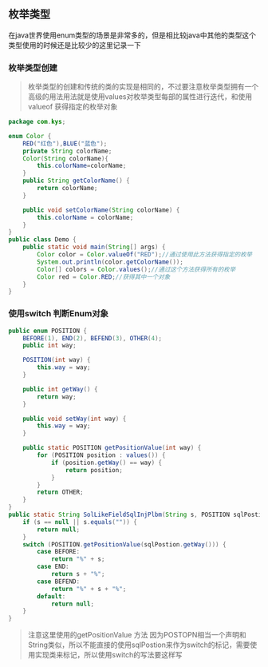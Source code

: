 ## 枚举类型

在java世界使用enum类型的场景是非常多的，但是相比较java中其他的类型这个类型使用的时候还是比较少的这里记录一下

### 枚举类型创建

> 枚举类型的创建和传统的类的实现是相同的，不过要注意枚举类型拥有一个高级的用法用法就是使用values对枚举类型每部的属性进行迭代，和使用valueof 获得指定的枚举对象

```java
package com.kys;

enum Color {
    RED("红色"),BLUE("蓝色");
    private String colorName;
    Color(String colorName){
        this.colorName=colorName;
    }
    public String getColorName() {
        return colorName;
    }

    public void setColorName(String colorName) {
        this.colorName = colorName;
    }
}
public class Demo {
    public static void main(String[] args) {
        Color color = Color.valueOf("RED");//通过使用此方法获得指定的枚举
        System.out.println(color.getColorName());
        Color[] colors = Color.values();//通过这个方法获得所有的枚举
        Color red = Color.RED;//获得其中一个对象
    }
}

```

### 使用switch 判断Enum对象



```java
public enum POSITION {
    BEFORE(1), END(2), BEFEND(3), OTHER(4);
    public int way;

    POSITION(int way) {
        this.way = way;
    }

    public int getWay() {
        return way;
    }

    public void setWay(int way) {
        this.way = way;
    }

    public static POSITION getPositionValue(int way) {
        for (POSITION position : values()) {
            if (position.getWay() == way) {
                return position;
            }
        }
        return OTHER;
    }
}
public static String SolLikeFieldSqlInjPlbm(String s, POSITION sqlPostion) {
    if (s == null || s.equals("")) {
        return null;
    }
    switch (POSITION.getPositionValue(sqlPostion.getWay())) {
        case BEFORE:
            return "%" + s;
        case END:
            return s + "%";
        case BEFEND:
            return "%" + s + "%";
        default:
            return null;
    }
}
```

> 注意这里使用的getPositionValue 方法 因为POSTOPN相当一个声明和String类似，所以不能直接的使用sqlPostion来作为switch的标记，需要使用实现类来标记，所以使用switch的写法要这样写
